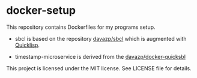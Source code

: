 docker-setup
====================

This repository contains Dockerfiles for my programs setup.

* sbcl is based on the repository [davazp/sbcl](https://github.com/davazp/docker-sbcl) which is augmented with [Quicklisp](http://www.quicklisp.org/).

* timestamp-microservice is derived from the [davazp/docker-quicksbl](https://github.com/davazp/docker-quicksbcl)

This project is licensed under the MIT license. See LICENSE file for details.
